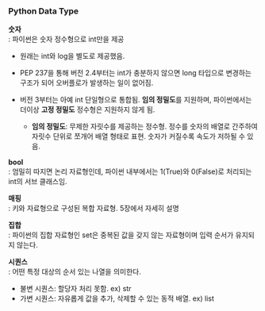 ### **Python Data Type**
**숫자**  
: 파이썬은 숫자 정수형으로 int만을 제공  
  - 원래는 int와 log을 별도로 제공했음.
  - PEP 237을 통해 버전 2.4부터는 int가 충분하지 않으면 long 타입으로 변경하는 구조가 되어 오버플로가 발생하는 일이 없어짐.
  - 버전 3부터는 아예 int 단일형으로 통합됨. **임의 정밀도**를 지원하며, 파이썬에서는 더이상 **고정 정밀도** 정수형은 지원하지 않게 됨.

    - **임의 정밀도**: 무제한 자릿수를 제공하는 정수형. 정수를 숫자의 배열로 간주하여 자릿수 단위로 쪼개어 배열 형태로 표현. 숫자가 커질수록 속도가 저하될 수 있음.

**bool**  
: 엄밀히 따지면 논리 자료형인데, 파이썬 내부에서는 1(True)와 0(False)로 처리되는 int의 서브 클래스임.

**매핑**  
: 키와 자료형으로 구성된 복합 자료형. 5장에서 자세히 설명

**집합**  
: 파이썬의 집합 자료형인 set은 중복된 값을 갖지 않는 자료형이며 입력 순서가 유지되지 않는다.

**시퀀스**  
: 어떤 특정 대상의 순서 있는 나열을 의미한다.
- 불변 시퀀스: 할당자 처리 못함. ex) str
- 가변 시퀀스: 자유롭게 값을 추가, 삭제할 수 있는 동적 배열. ex) list
